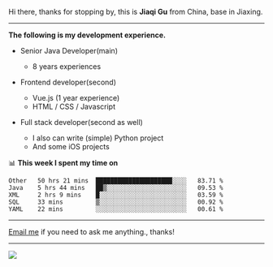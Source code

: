 Hi there, thanks for stopping by, this is **Jiaqi Gu** from China, base in Jiaxing.

---

**The following is my development experience.**

- Senior Java Developer(main)
  - 8 years experiences

- Frontend developer(second)
  - Vue.js (1 year experience)
  - HTML / CSS / Javascript
  
- Full stack developer(second as well)
  - I also can write (simple) Python project
  - And some iOS projects

📊 **This week I spent my time on**
<!--START_SECTION:waka-->
```text
Other   50 hrs 21 mins  █████████████████████░░░░   83.71 % 
Java    5 hrs 44 mins   ██▒░░░░░░░░░░░░░░░░░░░░░░   09.53 % 
XML     2 hrs 9 mins    █░░░░░░░░░░░░░░░░░░░░░░░░   03.59 % 
SQL     33 mins         ▒░░░░░░░░░░░░░░░░░░░░░░░░   00.92 % 
YAML    22 mins         ░░░░░░░░░░░░░░░░░░░░░░░░░   00.61 % 
```
<!--END_SECTION:waka-->

---

[Email me](mailto:droidqw.hk@gmail.com?subject=Hiring_from_GitHub) if you need to ask me anything., thanks!

---

![]( https://visitor-badge.glitch.me/badge?page_id=githubgujiaqi)

